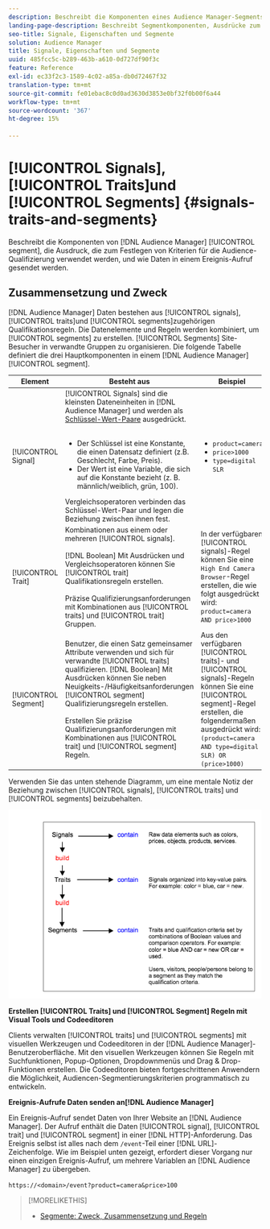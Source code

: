 ```yaml
---
description: Beschreibt die Komponenten eines Audience Manager-Segments, die Ausdrücke, die zur Festlegung von Kriterien für die Zielgruppenqualifizierung verwendet werden, und die Art und Weise, wie Daten bei einem Ereignisaufruf übertragen werden.
landing-page-description: Beschreibt Segmentkomponenten, Ausdrücke zum Festlegen von Qualifizierungskriterien für Zielgruppen und die Art und Weise, wie Daten übertragen werden.
seo-title: Signale, Eigenschaften und Segmente
solution: Audience Manager
title: Signale, Eigenschaften und Segmente
uuid: 485fcc5c-b289-463b-a610-0d727df90f3c
feature: Reference
exl-id: ec33f2c3-1589-4c02-a85a-db0d72467f32
translation-type: tm+mt
source-git-commit: fe01ebac8c0d0ad3630d3853e0bf32f0b00f6a44
workflow-type: tm+mt
source-wordcount: '367'
ht-degree: 15%

---
```


# [!UICONTROL Signals],  [!UICONTROL Traits]und  [!UICONTROL Segments] {#signals-traits-and-segments}

Beschreibt die Komponenten von [!DNL Audience Manager] [!UICONTROL segment], die Ausdruck, die zum Festlegen von Kriterien für die Audience-Qualifizierung verwendet werden, und wie Daten in einem Ereignis-Aufruf gesendet werden.

## Zusammensetzung und Zweck

[!DNL Audience Manager] Daten bestehen aus  [!UICONTROL signals],  [!UICONTROL traits]und  [!UICONTROL segments]zugehörigen Qualifikationsregeln. Die Datenelemente und Regeln werden kombiniert, um [!UICONTROL segments] zu erstellen. [!UICONTROL Segments] Site-Besucher in verwandte Gruppen zu organisieren. Die folgende Tabelle definiert die drei Hauptkomponenten in einem [!DNL Audience Manager] [!UICONTROL segment].

| Element | Besteht aus | Beispiel |
|---|---|---|
| [!UICONTROL Signal] | [!UICONTROL Signals] sind die kleinsten Dateneinheiten in  [!DNL Audience Manager] und werden als  [Schlüssel-Wert-Paare](../reference/key-value-pairs-explained.md) ausgedrückt.<br><br><ul><li>Der Schlüssel ist eine Konstante, die einen Datensatz definiert (z.B. Geschlecht, Farbe, Preis).</li><li>Der Wert ist eine Variable, die sich auf die Konstante bezieht (z. B. männlich/weiblich, grün, 100).</li></ul>Vergleichsoperatoren verbinden das Schlüssel-Wert-Paar und legen die Beziehung zwischen ihnen fest. | <ul><li>`product=camera`</li><li>`price>1000`</li><li>`type=digital SLR`</li></ul> |
| [!UICONTROL Trait] | Kombinationen aus einem oder mehreren [!UICONTROL signals].<br><br> [!DNL Boolean] Mit Ausdrücken und Vergleichsoperatoren können Sie  [!UICONTROL trait] Qualifikationsregeln erstellen. <br><br>Präzise Qualifizierungsanforderungen mit Kombinationen aus  [!UICONTROL traits] und  [!UICONTROL trait] Gruppen. | In der verfügbaren [!UICONTROL signals]-Regel können Sie eine `High End Camera Browser`-Regel erstellen, die wie folgt ausgedrückt wird: `product=camera AND price>1000` |
| [!UICONTROL Segment] | Benutzer, die einen Satz gemeinsamer Attribute verwenden und sich für verwandte [!UICONTROL traits] qualifizieren. [!DNL Boolean] Mit Ausdrücken können Sie neben Neuigkeits-/Häufigkeitsanforderungen  [!UICONTROL segment] Qualifizierungsregeln erstellen.<br><br> Erstellen Sie präzise Qualifizierungsanforderungen mit Kombinationen aus  [!UICONTROL trait] und  [!UICONTROL segment] Regeln. | Aus den verfügbaren [!UICONTROL traits]- und [!UICONTROL signals]-Regeln können Sie eine [!UICONTROL segment]-Regel erstellen, die folgendermaßen ausgedrückt wird:`(product=camera AND type=digital SLR) OR (price>1000)` |

Verwenden Sie das unten stehende Diagramm, um eine mentale Notiz der Beziehung zwischen [!UICONTROL signals], [!UICONTROL traits] und [!UICONTROL segments] beizubehalten.

![](assets/signals-traits-segments.png)

**Erstellen  [!UICONTROL Traits] und  [!UICONTROL Segment] Regeln mit Visual Tools und Codeeditoren**

Clients verwalten [!UICONTROL traits] und [!UICONTROL segments] mit visuellen Werkzeugen und Codeeditoren in der [!DNL Audience Manager]-Benutzeroberfläche. Mit den visuellen Werkzeugen können Sie Regeln mit Suchfunktionen, Popup-Optionen, Dropdownmenüs und Drag &amp; Drop-Funktionen erstellen. Die Codeeditoren bieten fortgeschrittenen Anwendern die Möglichkeit, Audiencen-Segmentierungskriterien programmatisch zu entwickeln.

**Ereignis-Aufrufe Daten senden an[!DNL Audience Manager]**

Ein Ereignis-Aufruf sendet Daten von Ihrer Website an [!DNL Audience Manager]. Der Aufruf enthält die Daten [!UICONTROL signal], [!UICONTROL trait] und [!UICONTROL segment] in einer [!DNL HTTP]-Anforderung. Das Ereignis selbst ist alles nach dem `/event`-Teil einer [!DNL URL]-Zeichenfolge. Wie im Beispiel unten gezeigt, erfordert dieser Vorgang nur einen einzigen Ereignis-Aufruf, um mehrere Variablen an [!DNL Audience Manager] zu übergeben.

`https://<domain>/event?product=camera&price>100`

>[!MORELIKETHIS]
>
>* [Segmente: Zweck, Zusammensetzung und Regeln](../features/segments/segments-purpose.md)


